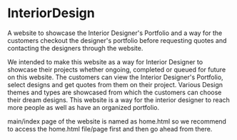 # InteriorDesign
A website to showcase the Interior Designer's Portfolio and a way for the customers checkout the designer's portfolio before requesting quotes and contacting the designers through the website.


We intended to make this website as a way for Interior Designer to showcase their projects whether ongoing, completed or queued for future on this website. 
The customers can view the Interior Designer's Portfolio, select designs and get quotes from them on their project.
Various Design themes and types are showcased from which the customers can choose their dream designs. 
This website is a way for the interior designer to reach more people as well as have an organized portfolio.

main/index page of the website is named as home.html so we recommend to access the home.html file/page first and then go ahead from there.
